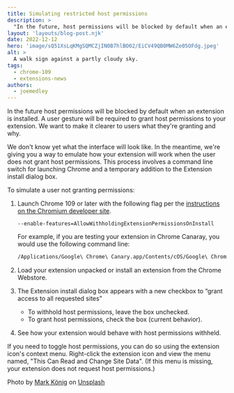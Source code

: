 ```yaml
---
title: Simulating restricted host permissions
description: >
  "In the future, host permissions will be blocked by default when an extension is installed. Though we're still working on the user interface, we're giving you a way to emulate how your extension will work when the user does not grant host permissions."
layout: 'layouts/blog-post.njk'
date: 2022-12-12
hero: 'image/sQ51XsLqKMgSQMCZjIN0B7hlBO02/EiCV49QB0MW6Ze05OFdg.jpeg'
alt: >
  A walk sign against a partly cloudy sky.
tags:
  - chrome-109
  - extensions-news
authors:
  - joemedley
---
```


In the future host permissions will be blocked by default when an extension is installed. A user gesture will be required to grant host permissions to your extension. We want to make it clearer to users what they're granting and why. 

We don't know yet what the interface will look like. In the meantime, we're giving you a way to emulate how your extension will work when the user does not grant host permissions. This process involves a command line switch for launching Chrome and a temporary addition to the Extension install dialog box.

To simulate a user not granting permissions:

1. Launch Chrome 109 or later with the following flag per the [instructions on the Chromium developer site](https://chromium.googlesource.com/playground/chromium-org-site/+/refs/heads/main/for-testers/command-line-flags.md#how-to-specify-command-line-flags).

   `--enable-features=AllowWithholdingExtensionPermissionsOnInstall`

   For example, if you are testing your extension in Chrome Canaray, you would use the following command line:

   ```bash
   /Applications/Google\ Chrome\ Canary.app/Contents/cOS/Google\ Chrome\ Canary --enable-features=AllowWithholdingExtensionPermissionsOnInstall
   ```

1. Load your extension unpacked or install an extension from the Chrome Webstore.

1. The Extension install dialog box appears with a new checkbox to “grant access to all requested sites”

   * To withhold host permissions, leave the box unchecked.
   * To grant host permissions, check the box (current behavior). 

1. See how your extension would behave with host permissions withheld. 

If you need to toggle host permissions, you can do so using the extension icon's context menu. Right-click the extension icon and view the menu named, "This Can Read and Change Site Data". (If this menu is missing, your extension does not request host permissions.)

Photo by <a href="https://unsplash.com/@markkoenig?utm_source=unsplash&utm_medium=referral&utm_content=creditCopyText">Mark König</a> on <a href="https://unsplash.com/s/photos/permission?utm_source=unsplash&utm_medium=referral&utm_content=creditCopyText">Unsplash</a>
  
